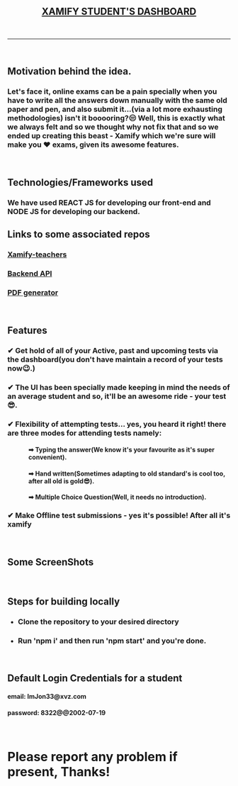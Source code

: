 <h2 align="center"><b><a href="https://xamify.vercel.app//">XAMIFY STUDENT'S DASHBOARD</a></b></h2>

<br>
<hr>
<br>

<h2>Motivation behind the idea.</h2>
<h3>Let's face it, online exams can be a pain specially when you have to write all the answers down manually with the same old paper and pen, and also submit it...(via a lot more exhausting methodologies) isn't it booooring?😒 Well, this is exactly what we always felt and so we thought why not fix that and so we ended up creating this beast - Xamify which we're sure will make you ❤ exams, given its awesome features.</h3>
<br/>
<h2>

<h2>Technologies/Frameworks used</h2>
<h3>We have used REACT JS for developing our front-end and NODE JS for developing our backend.</h3>

  <h2>Links to some associated repos</h2>
  <h3><a href="https://github.com/homeboy445/xamify-teacher">Xamify-teachers</a></h3>
    <h3><a href="https://xamify.herokuapp.com/api">Backend API</a></h3>
    <h3><a href="https://github.com/ujjawal-shrivastava/xamify-pdf-generator">PDF generator</a></h3>
<br/>

<h2>Features</h2>
<h3>✔ Get hold of all of your Active, past and upcoming tests via the dashboard(you don't have maintain a record of your tests now😉.)</h3>
<h3>✔ The UI has been specially made keeping in mind the needs of an average student and so, it'll be an awesome ride - your test😎.</h3>
<h3>✔ Flexibility of attempting tests... yes, you heard it right! there are three modes for attending tests namely:</h3>
<ul>
<ol><h4>➡ Typing the answer(We know it's your favourite as it's super convenient).</ol></h4>
<ol><h4>➡ Hand written(Sometimes adapting to old standard's is cool too, after all old is gold😎).</ol></h4>
<ol><h4>➡ Multiple Choice Question(Well, it needs no introduction).</ol></h4>
</ul>
<h3>✔ Make Offline test submissions - yes it's possible! After all it's xamify</h3>
<br/>
<h2>Some ScreenShots</h2>
<img src="https://user-images.githubusercontent.com/61937872/134605921-e84e0257-7576-4ef8-b074-7f34f0bcdb4b.png" alt=""/>
<img src="https://user-images.githubusercontent.com/61937872/134606160-a28fcb21-d9ca-451e-b26e-946a4247a755.png" alt=""/>
<img src="https://user-images.githubusercontent.com/61937872/134606190-7a667609-96fb-44d5-81a8-e91772774715.png" alt=""/>
<img src="https://user-images.githubusercontent.com/61937872/134606243-6804ebb4-614d-44a0-aceb-2bd0efce299c.png" alt=""/>
<br/> 
<h2>Steps for building locally</h2>
<ul>
  <li><h3>Clone the repository to your desired directory</h3></li>
  <li><h3>Run 'npm i' and then run 'npm start' and you're done.</h3></li>
</ul>
  </br>
  <h2>Default Login Credentials for a student</h2>
  <h4>email: ImJon33@xvz.com</h4>
  <h4>password: 8322@@2002-07-19</h3><br/>
  
<h1>Please report any problem if present, Thanks!</h1>
